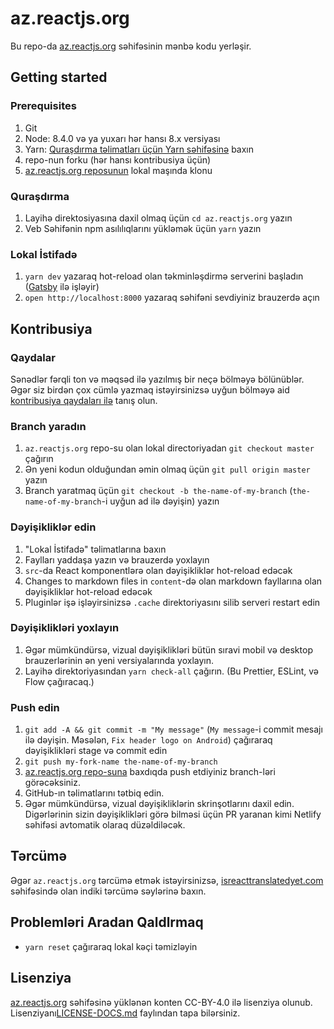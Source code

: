 # az.reactjs.org

Bu repo-da [az.reactjs.org](https://az.reactjs.org/) səhifəsinin mənbə kodu yerləşir.

## Getting started

### Prerequisites

1. Git
1. Node: 8.4.0 və ya yuxarı hər hansı 8.x versiyası
1. Yarn: [Quraşdırma təlimatları üçün Yarn səhifəsinə](https://yarnpkg.com/lang/en/docs/install/) baxın
1. repo-nun forku (hər hansı kontribusiya üçün)
1. [az.reactjs.org reposunun](https://github.com/reactjs/az.reactjs.org) lokal maşında klonu

### Quraşdırma

1. Layihə direktosiyasına daxil olmaq üçün `cd az.reactjs.org` yazın
1. Veb Səhifənin npm asılılıqlarını yükləmək üçün `yarn` yazın

### Lokal İstifadə

1. `yarn dev` yazaraq hot-reload olan təkminləşdirmə serverini başladın ([Gatsby](https://www.gatsbyjs.org) ilə işləyir)
1. `open http://localhost:8000` yazaraq səhifəni sevdiyiniz brauzerdə açın

## Kontribusiya

### Qaydalar

Sənədlər fərqli ton və məqsəd ilə yazılmış bir neçə bölməyə bölünüblər. Əgər siz birdən çox cümlə yazmaq istəyirsinizsə uyğun bölməyə aid [kontribusiya qaydaları ilə](https://github.com/reactjs/az.reactjs.org/blob/master/CONTRIBUTING.md#guidelines-for-text) tanış olun.

### Branch yaradın

1. `az.reactjs.org` repo-su olan lokal directoriyadan `git checkout master` çağırın
1. Ən yeni kodun olduğundan əmin olmaq üçün `git pull origin master` yazın
1. Branch yaratmaq üçün `git checkout -b the-name-of-my-branch` (`the-name-of-my-branch`-i uyğun ad ilə dəyişin) yazın

### Dəyişikliklər edin

1. "Lokal İstifadə" təlimatlarına baxın
1. Faylları yaddaşa yazın və brauzerdə yoxlayın
  1. `src`-da React komponentlərə olan dəyişikliklər hot-reload edəcək
  1. Changes to markdown files in `content`-də olan markdown fayllarına olan dəyişikliklər hot-reload edəcək
  1. Pluginlər işə işləyirsinizsə `.cache` direktoriyasını silib serveri restart edin

### Dəyişiklikləri yoxlayın

1. Əgər mümkündürsə, vizual dəyişiklikləri bütün sıravi mobil və desktop brauzerlərinin ən yeni versiyalarında yoxlayın.
1. Layihə direktoriyasından `yarn check-all` çağırın. (Bu Prettier, ESLint, və Flow çağıracaq.)

### Push edin

1. `git add -A && git commit -m "My message"` (`My message`-i commit mesajı ilə dəyişin. Məsələn, `Fix header logo on Android`) çağıraraq dəyişiklikləri stage və commit edin
1. `git push my-fork-name the-name-of-my-branch`
1. [az.reactjs.org repo-suna](https://github.com/reactjs/az.reactjs.org) baxdıqda push etdiyiniz branch-ləri görəcəksiniz.
1. GitHub-ın təlimatlarını tətbiq edin.
1. Əgər mümkündürsə, vizual dəyişikliklərin skrinşotlarını daxil edin. Digərlərinin sizin dəyişiklikləri görə bilməsi üçün PR yaranan kimi Netlify səhifəsi avtomatik olaraq düzəldiləcək.

## Tərcümə

Əgər `az.reactjs.org` tərcümə etmək istəyirsinizsə, [isreacttranslatedyet.com](https://www.isreacttranslatedyet.com/) səhifəsində olan indiki tərcümə səylərinə baxın.

## Problemləri Aradan Qaldlrmaq

- `yarn reset` çağıraraq lokal kəçi təmizləyin

## Lisenziya

[az.reactjs.org](https://az.reactjs.org/) səhifəsinə yüklənən konten CC-BY-4.0 ilə lisenziya olunub. Lisenziyanı[LICENSE-DOCS.md](https://github.com/open-source-explorer/reactjs.org/blob/master/LICENSE-DOCS.md) faylından tapa bilərsiniz.
